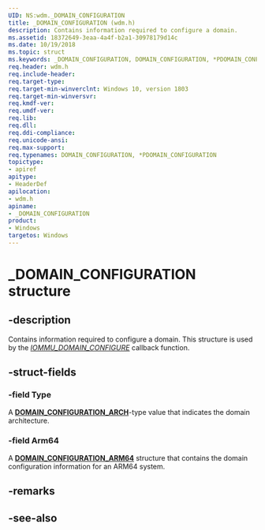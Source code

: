 ```yaml
---
UID: NS:wdm._DOMAIN_CONFIGURATION
title: _DOMAIN_CONFIGURATION (wdm.h)
description: Contains information required to configure a domain.
ms.assetid: 18372649-3eaa-4a4f-b2a1-30978179d14c
ms.date: 10/19/2018
ms.topic: struct
ms.keywords: _DOMAIN_CONFIGURATION, DOMAIN_CONFIGURATION, *PDOMAIN_CONFIGURATION, 
req.header: wdm.h
req.include-header:
req.target-type:
req.target-min-winverclnt: Windows 10, version 1803
req.target-min-winversvr:
req.kmdf-ver:
req.umdf-ver:
req.lib:
req.dll:
req.ddi-compliance:
req.unicode-ansi:
req.max-support:
req.typenames: DOMAIN_CONFIGURATION, *PDOMAIN_CONFIGURATION
topictype: 
- apiref
apitype: 
- HeaderDef
apilocation: 
- wdm.h
apiname: 
- _DOMAIN_CONFIGURATION
product:
- Windows
targetos: Windows
---
```


# _DOMAIN_CONFIGURATION structure

## -description
Contains information required to configure a domain. This structure is used by the [_IOMMU_DOMAIN_CONFIGURE_](nc-wdm-iommu_domain_configure.md) callback function.

## -struct-fields

### -field Type
A [**DOMAIN_CONFIGURATION_ARCH**](ne-wdm-_domain_configuration_arch.md)-type value that indicates the domain architecture.

### -field Arm64
A [**DOMAIN_CONFIGURATION_ARM64**](ns-wdm-_domain_configuration_arm64.md) structure that contains the domain configuration information for an ARM64 system.
 

## -remarks

## -see-also

